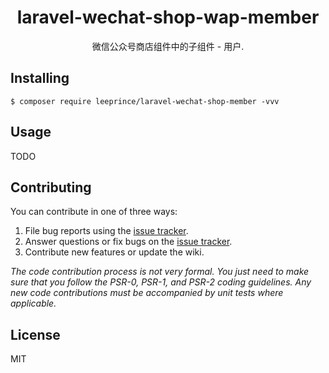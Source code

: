<h1 align="center"> laravel-wechat-shop-wap-member </h1>

<p align="center"> 微信公众号商店组件中的子组件 - 用户.</p>


## Installing

```shell
$ composer require leeprince/laravel-wechat-shop-member -vvv
```

## Usage

TODO

## Contributing

You can contribute in one of three ways:

1. File bug reports using the [issue tracker](https://github.com/leeprince/laravel-wechat-shop-member/issues).
2. Answer questions or fix bugs on the [issue tracker](https://github.com/leeprince/laravel-wechat-shop-member/issues).
3. Contribute new features or update the wiki.

_The code contribution process is not very formal. You just need to make sure that you follow the PSR-0, PSR-1, and PSR-2 coding guidelines. Any new code contributions must be accompanied by unit tests where applicable._

## License

MIT